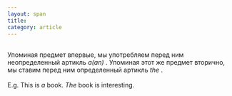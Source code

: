 ```yaml
---
layout: span
title: 
category: article
---
```

<span class="rules"><br>Упоминая предмет впервые, мы употребляем перед ним неопределенный артикль <i>а(аn) </i>. Упоминая этот же предмет вторично, мы ставим перед ним определенный артикль  <i>the </i>.<br><br>E.g. This is  <i>a </i> book.  <i>The </i> book is interesting.<br></span>